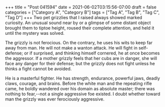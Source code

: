 +++
title = "Post 041594"
date = 2021-06-02T03:15:56-07:00
draft = false
categories = ["Category A", "Category B"]
tags = ["Tag A", "Tag B", "Tag C", "Tag D"]
+++
Two pet grizzlies that I raised always showed marked curiosity. An unusual sound near by or a glimpse of some distant object brought them to tiptoe height, roused their complete attention, and held it until the mystery was solved.

The grizzly is not ferocious. On the contrary, he uses his wits to keep far away from man. He will not make a wanton attack. He will fight in self-defense; or if surprised, and thinking himself cornered, he at once becomes the aggressor. If a mother grizzly feels that her cubs are in danger, she will face any danger for their defense; but the grizzly does not fight unless he thinks a fight cannot be avoided.

He is a masterful fighter. He has strength, endurance, powerful jaws, deadly claws, courage, and brains. Before the white man and the repeating rifle came, he boldly wandered over his domain as absolute master; there was nothing to fear,--not a single aggressive foe existed. I doubt whether toward man the grizzly was ever ferociously aggressive.
